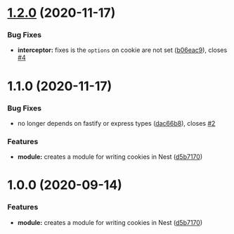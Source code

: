 # [1.2.0](https://github.com/jmcdo29/nest-cookies/compare/v1.1.0...v1.2.0) (2020-11-17)

### Bug Fixes

- **interceptor:** fixes is the `options` on cookie are not set ([b06eac9](https://github.com/jmcdo29/nest-cookies/commit/b06eac918c81667f9ab854d0c51d089f3094e4f7)), closes [#4](https://github.com/jmcdo29/nest-cookies/issues/4)

# 1.1.0 (2020-11-17)

### Bug Fixes

- no longer depends on fastify or express types ([dac66b8](https://github.com/jmcdo29/nest-cookies/commit/dac66b82e3d05171cdc56fc77b499739c3381be3)), closes [#2](https://github.com/jmcdo29/nest-cookies/issues/2)

### Features

- **module:** creates a module for writing cookies in Nest ([d5b7170](https://github.com/jmcdo29/nest-cookies/commit/d5b7170ef5ca95166c6a1da27470feffb161518d))

# 1.0.0 (2020-09-14)

### Features

- **module:** creates a module for writing cookies in Nest ([d5b7170](https://github.com/jmcdo29/nest-cookies/commit/d5b7170ef5ca95166c6a1da27470feffb161518d))
